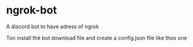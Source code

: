 # ngrok-bot
A discord bot to have adress of ngrok

Ton install thé bot download file and create a config.json file like thos one